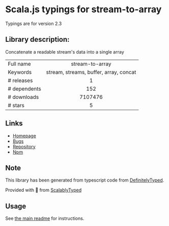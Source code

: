 
# Scala.js typings for stream-to-array

Typings are for version 2.3

## Library description:
Concatenate a readable stream's data into a single array

|                    |                 |
| ------------------ | :-------------: |
| Full name          | stream-to-array |
| Keywords           | stream, streams, buffer, array, concat |
| # releases         | 1 |
| # dependents       | 152 |
| # downloads        | 7107476 |
| # stars            | 5 |

## Links
- [Homepage](https://github.com/stream-utils/stream-to-array#readme)
- [Bugs](https://github.com/stream-utils/stream-to-array/issues)
- [Repository](https://github.com/stream-utils/stream-to-array)
- [Npm](https://www.npmjs.com/package/stream-to-array)
    


## Note
This library has been generated from typescript code from [DefinitelyTyped](https://definitelytyped.org).

Provided with :purple_heart: from [ScalablyTyped](https://github.com/oyvindberg/ScalablyTyped)

## Usage
See [the main readme](../../readme.md) for instructions.


